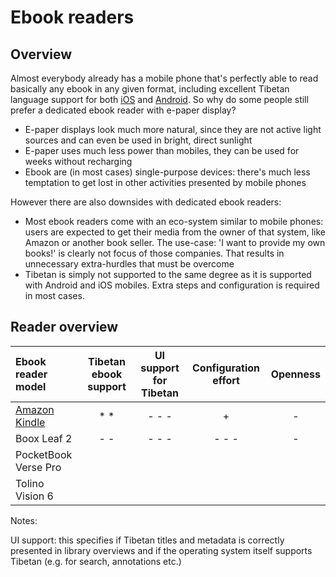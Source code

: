 # Ebook readers

## Overview

Almost everybody already has a mobile phone that's perfectly able to read basically any ebook in any given format, including excellent Tibetan language support for both [iOS](configuration_ios.md) and [Android](configuration_android.md). So why do some people still prefer a dedicated ebook reader with e-paper display?

- E-paper displays look much more natural, since they are not active light sources and can even be used in bright, direct sunlight
- E-paper uses much less power than mobiles, they can be used for weeks without recharging
- Ebook are (in most cases) single-purpose devices: there's much less temptation to get lost in other activities presented by mobile phones

However there are also downsides with dedicated ebook readers:

- Most ebook readers come with an eco-system similar to mobile phones: users are expected to get their media from the owner of that system, like Amazon or another book seller. The use-case: 'I want to provide my own books!' is clearly not focus of those companies. That results in unnecessary extra-hurdles that must be overcome
- Tibetan is simply not supported to the same degree as it is supported with Android and iOS mobiles. Extra steps and configuration is required in most cases.

## Reader overview

| Ebook reader model | Tibetan ebook support | UI support for Tibetan |Configuration effort | Openness |
| :----------------- | :-------------------: | :--------------------: | :-----------------: | :------: |
| [Amazon Kindle](ebook_reader_kindle.md) | * * |  - - -              | +                   | -        |
| Boox Leaf 2 | - -    |  - - -              | - - -                | -        |
| PocketBook Verse Pro |  |                 |                     |          |
| Tolino Vision 6 |  |                     |                     |           |

Notes:

UI support: this specifies if Tibetan titles and metadata is correctly presented in library overviews and if the operating system itself supports Tibetan (e.g. for search, annotations etc.)


